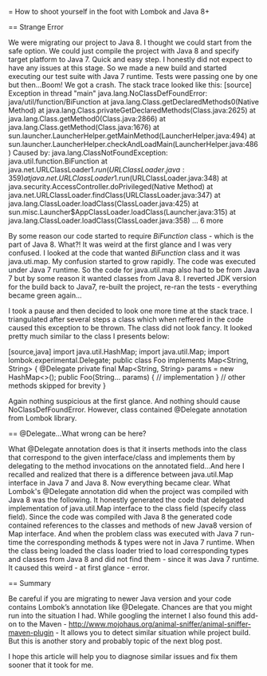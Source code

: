
= How to shoot yourself in the foot with Lombok and Java 8+

== Strange Error

We were migrating our project to Java 8. I thought we could start from the safe option. We could just compile the project with Java 8 and specify target platform to Java 7. Quick and easy step. I honestly did not expect to have any issues at this stage. So we made a new build and started executing our test suite with Java 7 runtime. 
Tests were passing one by one but then…Boom! We got a crash. 
The stack trace looked like this:
[source]
Exception in thread "main" java.lang.NoClassDefFoundError: java/util/function/BiFunction
        at java.lang.Class.getDeclaredMethods0(Native Method)
        at java.lang.Class.privateGetDeclaredMethods(Class.java:2625)
        at java.lang.Class.getMethod0(Class.java:2866)
        at java.lang.Class.getMethod(Class.java:1676)
        at sun.launcher.LauncherHelper.getMainMethod(LauncherHelper.java:494)
        at sun.launcher.LauncherHelper.checkAndLoadMain(LauncherHelper.java:486)
Caused by: java.lang.ClassNotFoundException: java.util.function.BiFunction
        at java.net.URLClassLoader$1.run(URLClassLoader.java:359)
        at java.net.URLClassLoader$1.run(URLClassLoader.java:348)
        at java.security.AccessController.doPrivileged(Native Method)
        at java.net.URLClassLoader.findClass(URLClassLoader.java:347)
        at java.lang.ClassLoader.loadClass(ClassLoader.java:425)
        at sun.misc.Launcher$AppClassLoader.loadClass(Launcher.java:315)
        at java.lang.ClassLoader.loadClass(ClassLoader.java:358)
        ... 6 more

By some reason our code started to require _BiFunction_ class - which is the part of Java 8.
What?! It was weird at the first glance and I was very confused. I looked at the code that wanted _BiFunction_ class and it was java.uti.map. 
My confusion started to grow rapidly. The code was executed under Java 7 runtime. So the code for java.util.map also had to be from Java 7 but by some reason it wanted classes from Java 8. I reverted JDK version for the build back to Java7, re-built the project, re-ran the tests - everything became green again…

I took a pause and then decided to look one more time at the stack trace. 
I triangulated after several steps a class which when reffered in the code caused this exception to be thrown. The class did not look fancy. It looked pretty much similar to the class I presents below: 

[source,java]
import java.util.HashMap;
import java.util.Map; 
import lombok.experimental.Delegate;
public class Foo implements Map<String, String> {
   @Delegate
   private final Map<String, String> params = new HashMap<>();
   public Foo(String... params) {
      // implementation
   }
   // other methods skipped for brevity
}


Again nothing suspicious at the first glance. And nothing should cause NoClassDefFoundError. However, class contained @Delegate annotation from Lombok library. 

== @Delegate…What wrong can be here? 

What @Delegate annotation does is that it inserts methods into the class that correspond to the given interface/class and implements them by delegating to the method invocations on the annotated field…And here I recalled and realized that there is a difference between java.util.Map interface in Java 7 and Java 8. 
Now everything became clear. What Lombok's @Delegate annotation did when the project was compiled with Java 8 was the following. It honestly generated the code that delegated implementation of java.util.Map interface to the class field (specify class field). Since the code was compiled with Java 8 the generated code contained references to the classes and methods of new Java8 version of Map interface. And when the problem class was executed with Java 7 run-time the corresponding methods & types were not in Java 7 runtime. When the class being loaded the class loader tried to load corresponding types and classes from Java 8 and did not find them - since it was Java 7 runtime. It caused this weird - at first glance - error. 

== Summary

Be careful if you are migrating to newer Java version and your code contains Lombok’s annotation like @Delegate. Chances are that you might run into the situation I had. While googling the internet I also found this add-on to the Maven - http://www.mojohaus.org/animal-sniffer/animal-sniffer-maven-plugin -
It allows you to detect similar situation while project build. But this is another story and probably topic of the next blog post.

I hope this article will help you to diagnose similar issues and fix them sooner that it took for me.